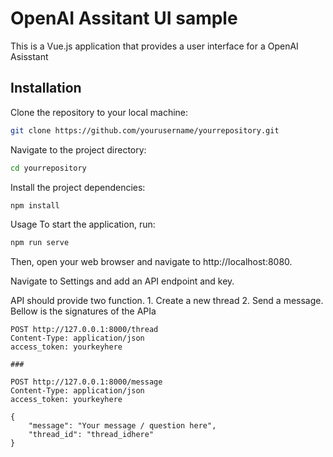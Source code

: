 # OpenAI Assitant UI sample

This is a Vue.js application that provides a user interface for a OpenAI Asisstant 

## Installation 

Clone the repository to your local machine:

```bash
git clone https://github.com/yourusername/yourrepository.git
```
Navigate to the project directory:

```bash
cd yourrepository
```

Install the project dependencies:

```bash
npm install
```

Usage
To start the application, run:

```bash
npm run serve
```

Then, open your web browser and navigate to http://localhost:8080.

Navigate to Settings and add an API endpoint and key.

API should provide two function. 1. Create a new thread 2. Send a message. Bellow is the signatures of the APIa

```
POST http://127.0.0.1:8000/thread
Content-Type: application/json
access_token: yourkeyhere
 
###

POST http://127.0.0.1:8000/message
Content-Type: application/json
access_token: yourkeyhere

{
    "message": "Your message / question here",
    "thread_id": "thread_idhere"
}
```
